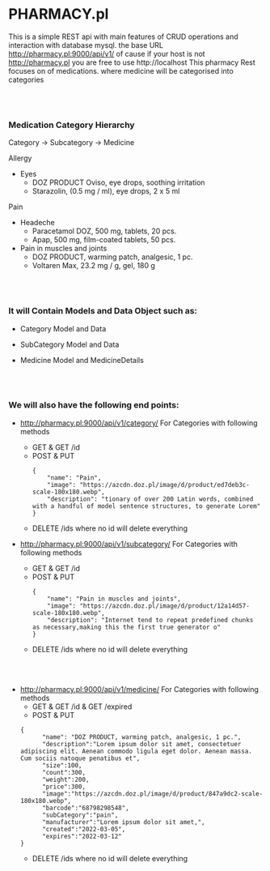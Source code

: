 [//]: # (There are many variations of passages of Lorem Ipsum available,
but the majority have suffered alteration in some form, by 
injected humour, or randomised words which don't look even 
slightly believable. If you are going to use a passage of 
Lorem Ipsum, you need to be sure there isn't anything embarrassing 
hidden in the middle of text. All the Lorem Ipsum generators on the 
Internet tend to repeat predefined chunks as necessary, 
making this the first true generator on the Internet. It uses 
a dictionary of over 200 Latin words, combined with a handful of 
model sentence structures, to generate Lorem Ipsum which looks reasonable. 
The generated Lorem Ipsum 
is therefore always free from repetition, injected humour, or non-characteristic words etc)
# PHARMACY.pl


This is a simple REST api with main features of CRUD operations and interaction with database mysql. the base URL http://pharmacy.pl:9000/api/v1/ of cause if your host is not http://pharmacy.pl you are free to use http://localhost 
This pharmacy Rest focuses on of medications. where medicine will be categorised into categories

<br>
<br>

### Medication Category Hierarchy

Category → Subcategory → Medicine

Allergy
<ul>
    <li>Eyes
        <ul>
            <li>DOZ PRODUCT Oviso, eye drops, soothing irritation</li>
            <li>Starazolin, (0.5 mg / ml), eye drops, 2 x 5 ml</li>
        </ul>
    </li>
</ul>
Pain 
<ul>
    <li>Headeche
        <ul>
            <li>Paracetamol DOZ, 500 mg, tablets, 20 pcs.</li>
            <li>Apap, 500 mg, film-coated tablets, 50 pcs.</li>
        </ul>
    </li>
    <li>Pain in muscles and joints
        <ul>
            <li>DOZ PRODUCT, warming patch, analgesic, 1 pc.</li>
            <li>Voltaren Max, 23.2 mg / g, gel, 180 g</li>
        </ul>
    </li>
</ul>

<br>
<br>

### It will Contain Models and Data Object such as:
* Category Model and Data
* SubCategory Model and Data
* Medicine Model and MedicineDetails

  <br>
  <br>

### We will also have the following end points:
* http://pharmacy.pl:9000/api/v1/category/ For Categories with following methods
  * GET & GET /id
  * POST & PUT 
    ```   
    {
        "name": "Pain",
        "image": "https://azcdn.doz.pl/image/d/product/ed7deb3c-scale-180x180.webp",
        "description": "tionary of over 200 Latin words, combined with a handful of model sentence structures, to generate Lorem"
    }
  * DELETE /ids where no id will delete everything

    
* http://pharmacy.pl:9000/api/v1/subcategory/  For Categories with following methods
  * GET & GET /id
  * POST & PUT 
    ```   
    {
        "name": "Pain in muscles and joints",
        "image": "https://azcdn.doz.pl/image/d/product/12a14d57-scale-180x180.webp",
        "description": "Internet tend to repeat predefined chunks as necessary,making this the first true generator o"
    }
  * DELETE /ids where no id will delete everything

<br>
<br>

* http://pharmacy.pl:9000/api/v1/medicine/  For Categories with following methods
    * GET & GET /id & GET /expired
    * POST & PUT
    ```
    {
          "name": "DOZ PRODUCT, warming patch, analgesic, 1 pc.",
          "description":"Lorem ipsum dolor sit amet, consectetuer adipiscing elit. Aenean commodo ligula eget dolor. Aenean massa. Cum sociis natoque penatibus et",
          "size":100,
          "count":300,
          "weight":200,
          "price":300,
          "image":"https://azcdn.doz.pl/image/d/product/847a9dc2-scale-180x180.webp",
          "barcode":"68798298548",
          "subCategory":"pain",
          "manufacturer":"Lorem ipsum dolor sit amet,",
          "created":"2022-03-05",
          "expires":"2022-03-12"
    }
    ```
    * DELETE /ids where no id will delete everything
  





